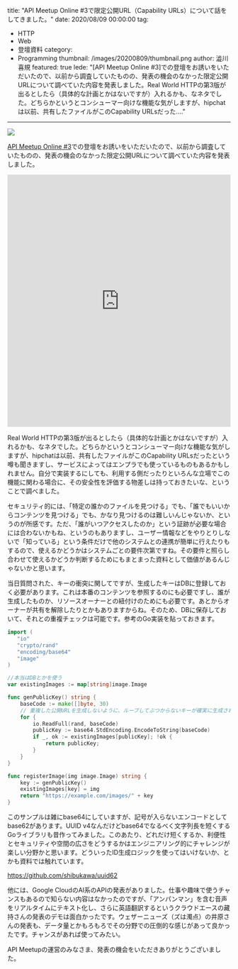 title: "API Meetup Online #3で限定公開URL（Capability URLs）について話をしてきました。"
date: 2020/08/09 00:00:00
tag:
  - HTTP
  - Web
  - 登壇資料
category:
  - Programming
thumbnail: /images/20200809/thumbnail.png
author: 澁川喜規
featured: true
lede: "[API Meetup Online #3]での登壇をお誘いをいただいたので、以前から調査していたものの、発表の機会のなかった限定公開URLについて調べていた内容を発表しました。Real World HTTPの第3版が出るとしたら（具体的な計画とかはないですが）入れるかも、なネタでした。どちらかというとコンシューマー向けな機能な気がしますが、hipchatは以前、共有したファイルがこのCapability URLsだった...."
---

<img src="/images/20200809/93281_normal.png" class="img-middle-size">

[API Meetup Online #3](https://api-meetup.doorkeeper.jp/events/109648)での登壇をお誘いをいただいたので、以前から調査していたものの、発表の機会のなかった限定公開URLについて調べていた内容を発表しました。

<iframe src="https://docs.google.com/presentation/d/e/2PACX-1vRLdRFqBXd35VgVUCvrXsn3kN4rUu7HDzIoy0Kibs_ThTD3mnWpagkGkpNY1a7J8uWijf0lX8SdRBo3/embed?start=false&loop=false&delayms=3000" frameborder="0"  width="100%" height="569px" allowfullscreen="true" mozallowfullscreen="true" webkitallowfullscreen="true"></iframe>


Real World HTTPの第3版が出るとしたら（具体的な計画とかはないですが）入れるかも、なネタでした。どちらかというとコンシューマー向けな機能な気がしますが、hipchatは以前、共有したファイルがこのCapability URLsだったという噂も聞きますし、サービスによってはエンプラでも使っているものもあるかもしれません。自分で実装するにしても、利用する側だったりといろんな立場でこの機能に関わる場合に、その安全性を評価する物差しは持っておきたいな、ということで調べました。

セキュリティ的には、「特定の誰かのファイルを見つける」でも、「誰でもいいからコンテンツを見つける」でも、かなり見つけるのは難しいんじゃないか、というのが所感です。ただ、「誰がいつアクセスしたのか」という証跡が必要な場合には合わないかもね、というのもありますし、ユーザー情報などをやりとりしないで「知っている」という条件だけで他のシステムとの連携が簡単に行えたりもするので、使えるかどうかはシステムごとの要件次第ですね。その要件と照らし合わせて使えるかどうか判断するためにもまとまった資料として価値があるんじゃないかと思います。

当日質問された、キーの衝突に関してですが、生成したキーはDBに登録しておく必要があります。これは本番のコンテンツを参照するのにも必要ですし、誰が生成したものか、リソースオーナーとの紐付けのためにも必要です。あとからオーナーが共有を解除したりとかもありますからね。そのため、DBに保存しておいて、それとの重複チェックは可能です。参考のGo実装を貼っておきます。

```go
import (
   "io"
   "crypto/rand"
   "encoding/base64"
   "image"
)

//本当はDBとかを使う
var existingImages := map[string]image.Image

func genPublicKey() string {
    baseCode := make([]byte, 30)
    // 重複した公開URLを生成しないように、ループしてぶつからないキーが確実に生成されるようにする
    for {
        io.ReadFull(rand, baseCode)
        publicKey := base64.StdEncoding.EncodeToString(baseCode)
        if _, ok := existingImages[publicKey]; !ok {
            return publicKey;        
        }
    }
}

func registerImage(img image.Image) string {
    key := genPublicKey()
    existingImages[key] = img
    return "https://example.com/images/" + key
}
```

このサンプルは雑にbase64にしていますが、記号が入らないエンコードとしてbase62があります。UUID v4なんだけどbase64でなるべく文字列長を短くするGoライブラリも昔作ってみました。このあたり、どれだけ短くするか、利便性とセキュリティや空間の広さをどうするかはエンジニアリング的にチャレンジが楽しい分野かと思います。どういったID生成ロジックを使ってはいけないか、とかも資料では触れています。

https://github.com/shibukawa/uuid62

他には、Google CloudのAI系のAPIの発表がありました。仕事や趣味で使うチャンスもあるので知らない内容はなかったのですが、「アンパンマン」を含む音声をリアルタイムにテキスト化し、さらに英語翻訳するというクラウドエースの藏持さんの発表のデモは面白かったです。ウェザーニューズ（ズは濁点）の井原さんの発表も、データ量とかもろもろでその分野での圧倒的な感じがあって良かったです。チャンスがあれば使ってみたい。

API Meetupの運営のみなさま、発表の機会をいただきありがとうございました。

